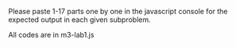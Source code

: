 Please paste 1-17 parts one by one in the javascript console for the expected output in each given subproblem.

All codes are in m3-lab1.js
